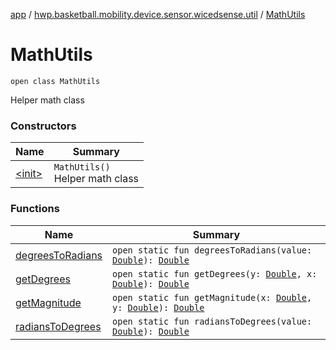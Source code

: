 [app](../../index.md) / [hwp.basketball.mobility.device.sensor.wicedsense.util](../index.md) / [MathUtils](.)

# MathUtils

`open class MathUtils`

Helper math class

### Constructors

| Name | Summary |
|---|---|
| [&lt;init&gt;](-init-.md) | `MathUtils()`<br>Helper math class |

### Functions

| Name | Summary |
|---|---|
| [degreesToRadians](degrees-to-radians.md) | `open static fun degreesToRadians(value: `[`Double`](https://kotlinlang.org/api/latest/jvm/stdlib/kotlin/-double/index.html)`): `[`Double`](https://kotlinlang.org/api/latest/jvm/stdlib/kotlin/-double/index.html) |
| [getDegrees](get-degrees.md) | `open static fun getDegrees(y: `[`Double`](https://kotlinlang.org/api/latest/jvm/stdlib/kotlin/-double/index.html)`, x: `[`Double`](https://kotlinlang.org/api/latest/jvm/stdlib/kotlin/-double/index.html)`): `[`Double`](https://kotlinlang.org/api/latest/jvm/stdlib/kotlin/-double/index.html) |
| [getMagnitude](get-magnitude.md) | `open static fun getMagnitude(x: `[`Double`](https://kotlinlang.org/api/latest/jvm/stdlib/kotlin/-double/index.html)`, y: `[`Double`](https://kotlinlang.org/api/latest/jvm/stdlib/kotlin/-double/index.html)`): `[`Double`](https://kotlinlang.org/api/latest/jvm/stdlib/kotlin/-double/index.html) |
| [radiansToDegrees](radians-to-degrees.md) | `open static fun radiansToDegrees(value: `[`Double`](https://kotlinlang.org/api/latest/jvm/stdlib/kotlin/-double/index.html)`): `[`Double`](https://kotlinlang.org/api/latest/jvm/stdlib/kotlin/-double/index.html) |
